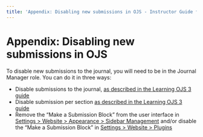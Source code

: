 ```yaml
---
title: 'Appendix: Disabling new submissions in OJS - Instructor Guide for Course Journals'
---
```


# Appendix: Disabling new submissions in OJS

To disable new submissions to the journal, you will need to be in the Journal Manager role. You can do it in three ways:

- Disable submissions to the journal, [as described in the Learning OJS 3 guide](https://docs.pkp.sfu.ca/learning-ojs/journal-managers/en/policies#disable-submissions)
- Disable submission per section [as described in the Learning OJS 3 guide](https://docs.pkp.sfu.ca/learning-ojs/journal-managers/en/policies#sections)
- Remove the “Make a Submission Block” from the user interface in [Settings > Website > Appearance > Sidebar Management](https://docs.pkp.sfu.ca/learning-ojs/en/settings-website#appearance) and/or disable the “Make a Submission Block” in [Settings > Website > Plugins](https://docs.pkp.sfu.ca/learning-ojs/en/settings-website#installed-plugins)

